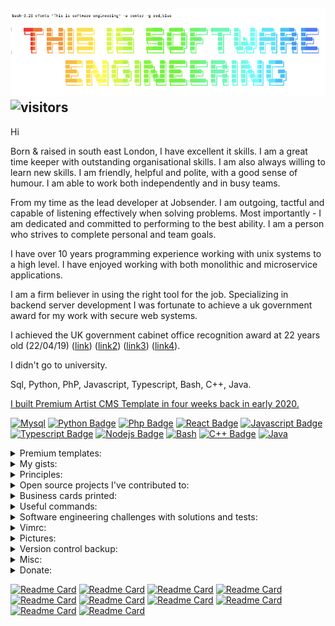 ## <img src="https://github.com/kkamara/useful/raw/main/this-is-software-engineering.png" alt="this-is-software-engineering.png" width=""/> ![visitors](https://visitor-badge.glitch.me/badge?page_id=kkamara.kkamara)

<p>Hi</p>

<p>Born & raised in south east London, I have excellent it skills. I am a great time keeper with outstanding organisational skills. I am also always willing to learn new skills. I am friendly, helpful and polite, with a good sense of humour. I am able to work both independently and in busy teams.</p>

<p>From my time as the lead developer at Jobsender. I am outgoing, tactful and capable of listening effectively when solving problems. Most importantly - I am dedicated and committed to performing to the best ability. I am a person who strives to complete personal and team goals.</p>

<p>I have over 10 years programming experience working with unix systems to a high level. I have enjoyed working with both monolithic and microservice applications.</p>

<p>I am a firm believer in using the right tool for the job. Specializing in backend server development I was fortunate to achieve a uk government award for my work with secure web systems.</p>

I achieved the UK government cabinet office recognition award at 22 years old (22/04/19) ([link](https://kelvinkamara.com/award.jpg)) ([link2](https://kelvinkamara.herokuapp.com/award.jpg)) ([link3](https://github.com/kkamara/kelvinkamara.com/blob/develop/public/award.jpg)) ([link4](https://camo.githubusercontent.com/26b5dfe8484f6222b7beec38187ef82c6f24790379f638b0f9c0cce8cb5225f8/68747470733a2f2f7777772e6b656c76696e6b616d6172612e636f6d2f61776172642e6a7067)).

I didn't go to university.

Sql, Python, PhP, Javascript, Typescript, Bash, C++, Java.

[I built Premium Artist CMS Template in four weeks back in early 2020.](https://github.com/kkamara/premium-artist-cms-template#premium-artist-cms-template)

[![Mysql](https://img.shields.io/badge/-Mysql-dd8b38?style=for-the-badge&labelColor=black&logo=mysql&logoColor=dd8b38)](#) [![Python Badge](https://img.shields.io/badge/-Python-35709f?style=for-the-badge&labelColor=black&logo=python&logoColor=35709f)](#) [![Php Badge](https://img.shields.io/badge/-Php-8791bd?style=for-the-badge&labelColor=black&logo=php&logoColor=8791bd)](#) [![React Badge](https://img.shields.io/badge/-React-61DBFB?style=for-the-badge&labelColor=black&logo=react&logoColor=61DBFB)](#) [![Javascript Badge](https://img.shields.io/badge/-Javascript-F0DB4F?style=for-the-badge&labelColor=black&logo=javascript&logoColor=F0DB4F)](#) [![Typescript Badge](https://img.shields.io/badge/-Typescript-007acc?style=for-the-badge&labelColor=black&logo=typescript&logoColor=007acc)](#) [![Nodejs Badge](https://img.shields.io/badge/-Nodejs-3C873A?style=for-the-badge&labelColor=black&logo=node.js&logoColor=3C873A)](#) [![Bash](https://img.shields.io/badge/-Bash-272e35?style=for-the-badge&labelColor=black&logo=windows%20terminal&logoColor=272e35)](#) [![C++ Badge](https://img.shields.io/badge/-C++-e535ab?style=for-the-badge&labelColor=black&logo=cplusplus&logoColor=e535ab)](#) [![Java](https://img.shields.io/badge/-Java-517e9c?style=for-the-badge&labelColor=black&logo=oracle&logoColor=517e9c)](#) 

<details>
<summary>
  Premium templates:
</summary>

* https://github.com/kkamara/premium-artist-cms-template

</details>

<details>
<summary>
  My gists:
</summary>

* https://gist.github.com/kkamara

</details>

<details>
<summary>
  Principles:
</summary>

* https://en.m.wikipedia.org/wiki/Separation_of_concerns

* https://en.m.wikipedia.org/wiki/Don%27t_repeat_yourself

</details>

<details>
<summary>
  Open source projects I've contributed to:
</summary>

* https://www.flamingo.me/flamingo-commerce.html#Home

</details>

<details>
<summary>
Business cards printed: 
</summary>

3500.
</details>

<details>
<summary>
Useful commands:
</summary>

```
npx npkill
```
[npkill](https://www.npmjs.com/package/npkill)

```
npx gitignore
```
[gitignore](https://www.npmjs.com/package/gitignore)

```
$( pnpm bin )/react-scripts
```
[pnpm bin](https://pnpm.io/cli/bin) [npm bin](https://docs.npmjs.com/cli/v7/commands/npm-bin)

```
npm cache clean --force
```
[npm cache](https://docs.npmjs.com/cli/v7/commands/npm-cache)
  
```
ctrl + r # reverse search in the terminal
```

```
# command-line history & quick cmd select
hstr
hstr clone
```
[hstr](https://github.com/dvorka/hstr)

```
ps aux | grep -e Google
```

```bash
sudo kill -9 `pgrep oogle`
```

```
netstat -ltpn
```
</details>

<details>
<summary>
Software engineering challenges with solutions and tests:
</summary>
https://github.com/kkamara/playground
</details>

<details>
<summary>
Vimrc:
</summary>
https://github.com/kkamara/useful/blob/main/vimrc
</details>

<details>
<summary>
Pictures:
</summary>
<img src="https://github.com/kkamara/useful/raw/main/mpts-london.jpg" alt="mpts-london.jpg" width="170"/> <img src="https://github.com/kkamara/useful/raw/main/business-card.jpeg" alt="business-card.jpeg" width="400"/> <img src="https://github.com/kkamara/useful/raw/main/EcommerceMobile-1.jpg" alt="EcommerceMobile-1.jpg" width="100"/>   <img src="https://github.com/kkamara/useful/raw/main/city-maps-splash-screen.jpg" alt="city-maps-splash-screen.jpg" width="100"/> 

<img src="https://raw.githubusercontent.com/kkamara/ecommerce/develop/public/v4-ecommerce.png" alt="v4-ecommerce.png" width="400"/>   <img src="https://github.com/kkamara/useful/raw/main/todo-app.png" alt="todo-app.png" width="400"/>

<img src="https://github.com/kkamara/useful/raw/main/ram.png" alt="ram.png" width="400"/>   <img src="https://raw.githubusercontent.com/kkamara/useful/main/mrvl2.png" alt="mrvl2.png" width="400"/>

<img src="https://github.com/kkamara/useful/raw/main/react-boilerplate.png" alt="react-boilerplate.png" width="400"/>   <img src="https://github.com/kkamara/useful/raw/main/crm.png" alt="crm.png" width="400"/>

<img src="https://raw.githubusercontent.com/kkamara/useful/main/go-workspace.png" alt="go-workspace.png" width="400"/>   <img src="https://raw.githubusercontent.com/kkamara/useful/main/php-workspace.png" alt="php-workspace.png" width="400"/>

<img src="https://github.com/kkamara/useful/raw/main/amazon-scrapers.png" alt="amazon-scrapers.png" width="400"/> <img src="https://github.com/kkamara/playground/raw/main/System-of-Gates.jpg" alt="system-of-gates.jpg" width="400" />

</details>

<details>
<summary>
Version control backup:
</summary>
https://bitbucket.org/kkamara2
</details>

<details>
<summary>
Misc:
</summary>
Height: 6 foot 4 inches.

Favourite football team: Arsenal.

</details>

<details>
<summary>
Donate:
</summary>
https://kelvinkamara.com
</details>

[![Readme Card](https://github-readme-stats.vercel.app/api/pin/?username=kkamara&repo=kelvinkamara.com&show_owner=true&theme=transparent&show_icons=true&include_all_commits=true)](https://github.com/kkamara/kelvinkamara.com) [![Readme Card](https://github-readme-stats.vercel.app/api/pin/?username=kkamara&repo=premium-artist-cms-template&show_owner=true&theme=transparent&show_icons=true&include_all_commits=true)](https://github.com/kkamara/premium-artist-cms-template)
[![Readme Card](https://github-readme-stats.vercel.app/api/pin/?username=kkamara&repo=mrvl&show_owner=true&theme=transparent&show_icons=true&include_all_commits=true)](https://github.com/kkamara/mrvl)
[![Readme Card](https://github-readme-stats.vercel.app/api/pin/?username=kkamara&repo=wordpress&show_owner=true&theme=transparent&show_icons=true&include_all_commits=true)](https://github.com/kkamara/wordpress) [![Readme Card](https://github-readme-stats.vercel.app/api/pin/?username=kkamara&repo=selenium-py&show_owner=true&theme=transparent&show_icons=true&include_all_commits=true)](https://github.com/kkamara/selenium-py)
[![Readme Card](https://github-readme-stats.vercel.app/api/pin/?username=kkamara&repo=php-scraper&show_owner=true&theme=transparent&show_icons=true&include_all_commits=true)](https://github.com/kkamara/php-scraper) [![Readme Card](https://github-readme-stats.vercel.app/api/pin/?username=kkamara&repo=react-boilerplate&show_owner=true&theme=transparent&show_icons=true&include_all_commits=true)](https://github.com/kkamara/react-boilerplate)
[![Readme Card](https://github-readme-stats.vercel.app/api/pin/?username=kkamara&repo=city-maps-mobile&show_owner=true&theme=transparent&show_icons=true&include_all_commits=true)](https://github.com/kkamara/city-maps-mobile) [![Readme Card](https://github-readme-stats.vercel.app/api/pin/?username=kkamara&repo=ecommerce-mobile&show_owner=true&theme=transparent&show_icons=true&include_all_commits=true)](https://github.com/kkamara/ecommerce-mobile)
[![Readme Card](https://github-readme-stats.vercel.app/api/pin/?username=kkamara&repo=django-react-boilerplate&show_owner=true&theme=transparent&show_icons=true&include_all_commits=true)](https://github.com/kkamara/django-react-boilerplate)
